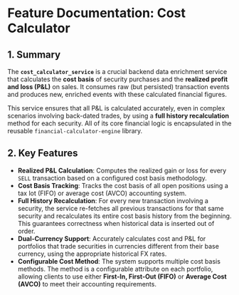 # Feature Documentation: Cost Calculator

## 1. Summary

The **`cost_calculator_service`** is a crucial backend data enrichment service that calculates the **cost basis** of security purchases and the **realized profit and loss (P&L)** on sales. It consumes raw (but persisted) transaction events and produces new, enriched events with these calculated financial figures.

This service ensures that all P&L is calculated accurately, even in complex scenarios involving back-dated trades, by using a **full history recalculation** method for each security. All of its core financial logic is encapsulated in the reusable `financial-calculator-engine` library.

## 2. Key Features

* **Realized P&L Calculation**: Computes the realized gain or loss for every `SELL` transaction based on a configured cost basis methodology.
* **Cost Basis Tracking**: Tracks the cost basis of all open positions using a tax lot (FIFO) or average cost (AVCO) accounting system.
* **Full History Recalculation**: For every new transaction involving a security, the service re-fetches all previous transactions for that same security and recalculates its entire cost basis history from the beginning. This guarantees correctness when historical data is inserted out of order.
* **Dual-Currency Support**: Accurately calculates cost and P&L for portfolios that trade securities in currencies different from their base currency, using the appropriate historical FX rates.
* **Configurable Cost Method**: The system supports multiple cost basis methods. The method is a configurable attribute on each portfolio, allowing clients to use either **First-In, First-Out (FIFO)** or **Average Cost (AVCO)** to meet their accounting requirements.